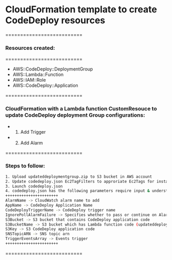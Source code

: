 # CloudFormation template to create CodeDeploy resources

==========================
### Resources created:
==========================

* AWS::CodeDeploy::DeploymentGroup
* AWS::Lambda::Function
* AWS::IAM::Role
* AWS::CodeDeploy::Application

==========================

### CloudFormation with a Lambda function CustomResouce to update CodeDeploy deployment Group configurations: 

* 1. Add Trigger

* 2. Add Alarm

==========================

### Steps to follow:
```sh
1. Upload updateddeploymentgroup.zip to S3 bucket in AWS account
2. Update codedeploy.json Ec2TagFilters to approriate Ec2Tags for instances that have been launched with the purpose of being used with CodeDeploy
3. Launch codedeploy.json
4. codedeploy.json has the following parameters require input & understanding:
+++++++++++++++++++++++
AlarmName -> CloudWatch alarm name to add 
AppName -> CodeDeploy Application Name  
CodeDeployTriggerName -> CodeDeploy trigger name 
IgnorePollAlarmFailure -> Specifies whether to pass or continue on Alarm failure 
S3Bucket -> S3 bucket that contains CodeDeploy application code 
S3BucketName -> S3 bucket which has Lambda function code (updateddeploymentgroup.zip) 
S3Key -> S3 CodeDeploy application code
SNSTopicARN -> SNS topic arn 
TriggerEventsArray -> Events trigger 
+++++++++++++++++++++++
```
==========================

                
